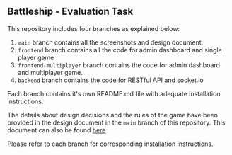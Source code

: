 ## Battleship - Evaluation Task

This repository includes four branches as explained below:

1. `main` branch contains all the screenshots and design document.
2. `frontend` branch contains all the code for admin dashboard and single player game
3. `frontend-multiplayer` branch contains the code for admin dashboard and multiplayer game.
4. `backend` branch contains the code for RESTful API and socket.io

Each branch contains it's own README.md file with adequate installation instructions.

The details about design decisions and the rules of the game have been provided in the design document in the `main` branch of this repository. This document can also be found [here](https://github.com/bmutahhar/battleship-evaluation-task/blob/main/Design%20Document%20-%20Battle%20Ship.pdf)

Please refer to each branch for corresponding installation instructions.
